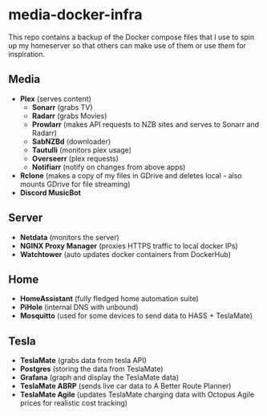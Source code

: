 # media-docker-infra

This repo contains a backup of the Docker compose files that I use to spin up my homeserver so that others can make use of them or use them for inspiration.

## Media
- **Plex** (serves content)
	- **Sonarr** (grabs TV)
	- **Radarr** (grabs Movies)
	- **Prowlarr** (makes API requests to NZB sites and serves to Sonarr and Radarr)
	- **SabNZBd** (downloader)
	- **Tautulli** (monitors plex usage)
	- **Overseerr** (plex requests)
	- **Notifiarr** (notify on changes from above apps)
- **Rclone** (makes a copy of my files in GDrive and deletes local - also mounts GDrive for file streaming)
- **Discord MusicBot**

## Server
- **Netdata** (monitors the server)
- **NGINX Proxy Manager** (proxies HTTPS traffic to local docker IPs)
- **Watchtower** (auto updates docker containers from DockerHub)

## Home
- **HomeAssistant** (fully fledged home automation suite)
- **PiHole** (internal DNS with unbound)
- **Mosquitto** (used for some devices to send data to HASS + TeslaMate)

## Tesla
- **TeslaMate** (grabs data from tesla API)
- **Postgres** (storing the data from TeslaMate)
- **Grafana** (graph and display the TeslaMate data)
- **TeslaMate ABRP** (sends live car data to A Better Route Planner)
- **TeslaMate Agile** (updates TeslaMate charging data with Octopus Agile prices for realistic cost tracking)

